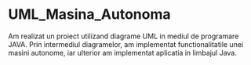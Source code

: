 # UML_Masina_Autonoma

Am realizat un proiect utilizand diagrame UML in mediul de programare JAVA. Prin intermediul diagramelor, am implementat functionalitatile unei masini autonome, iar ulterior am implementat aplicatia in limbajul Java.
